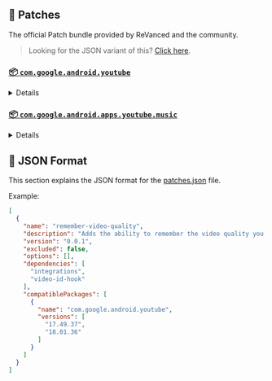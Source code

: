 ## 🧩 Patches

The official Patch bundle provided by ReVanced and the community.

> Looking for the JSON variant of this? [Click here](patches.json).

### [📦 `com.google.android.youtube`](https://play.google.com/store/apps/details?id=com.google.android.youtube)
<details>

| 💊 Patch | 📜 Description | 🏹 Target Version |
|:--------:|:--------------:|:-----------------:|
| `client-spoof` | Spoofs the YouTube client to prevent playback issues. | 18.01.36 |
| `custom-branding-icon-afn-blue` | Changes the YouTube launcher icon (Afn / Blue). | 18.01.36 |
| `custom-branding-icon-afn-red` | Changes the YouTube launcher icon (Afn / Red). | 18.01.36 |
| `custom-branding-icon-revancify` | Changes the YouTube launcher icon (Revancify). | 18.01.36 |
| `custom-branding-name` | Changes the YouTube launcher name to your choice (defaults to ReVanced Extended). | 18.01.36 |
| `custom-seekbar-color` | Change seekbar color in dark mode. | 18.01.36 |
| `custom-video-buffer` | Lets you change the buffers of videos. | 18.01.36 |
| `custom-video-speed` | Adds more video speed options. | 18.01.36 |
| `default-video-quality` | Adds ability to set default video quality settings. | 18.01.36 |
| `default-video-speed` | Adds ability to set default video speed settings. | 18.01.36 |
| `disable-haptic-feedback` | Disable haptic feedback when swiping. | 18.01.36 |
| `enable-external-browser` | Use an external browser to open the url. | 18.01.36 |
| `enable-minimized-playback` | Enables minimized and background playback. | 18.01.36 |
| `enable-old-layout` | Spoof the YouTube client version to use the old layout. | 18.01.36 |
| `enable-old-quality-layout` | Enables the original quality flyout menu. | 18.01.36 |
| `enable-open-links-directly` | Bypass URL redirects (youtube.com/redirect) when opening links in video descriptions. | 18.01.36 |
| `enable-seekbar-tapping` | Enables tap-to-seek on the seekbar of the video player. | 18.01.36 |
| `enable-tablet-miniplayer` | Enables the tablet mini player layout. | 18.01.36 |
| `enable-wide-searchbar` | Replaces the search icon with a wide search bar. This will hide the YouTube logo when active. | 18.01.36 |
| `force-premium-heading` | Forces premium heading on the home screen. | 18.01.36 |
| `header-switch` | Add switch to change header. | 18.01.36 |
| `hide-auto-captions` | Hide captions from being automatically enabled. | 18.01.36 |
| `hide-auto-player-popup-panels` | Hide automatic popup panels (playlist or live chat) on video player. | 18.01.36 |
| `hide-autoplay-button` | Hides the autoplay button in the video player. | 18.01.36 |
| `hide-button-container` | Adds options to hide action buttons under a video. | 18.01.36 |
| `hide-cast-button` | Hides the cast button in the video player. | 18.01.36 |
| `hide-channel-watermark` | Hides creator's watermarks on videos. | 18.01.36 |
| `hide-comment-component` | Adds options to hide comment component under a video. | 18.01.36 |
| `hide-create-button` | Hides the create button in the navigation bar. | 18.01.36 |
| `hide-crowdfunding-box` | Hides the crowdfunding box between the player and video description. | 18.01.36 |
| `hide-email-address` | Hides the email address in the account switcher. | 18.01.36 |
| `hide-endscreen-cards` | Hides the suggested video cards at the end of a video in fullscreen. | 18.01.36 |
| `hide-endscreen-overlay` | Hide endscreen overlay on swipe controls. | 18.01.36 |
| `hide-filmstrip-overlay` | Hide flimstrip overlay on swipe controls. | 18.01.36 |
| `hide-flyout-panel` | Adds options to hide player settings flyout panel. | 18.01.36 |
| `hide-fullscreen-buttoncontainer` | Hides the button containers in fullscreen. | 18.01.36 |
| `hide-general-ads` | Hooks the method which parses the bytes into a ComponentContext to filter components. | 18.01.36 |
| `hide-info-cards` | Hides info-cards in videos. | 18.01.36 |
| `hide-mix-playlists` | Removes mix playlists from home feed and video player. | 18.01.36 |
| `hide-pip-notification` | Disable pip notification when you first launch pip mode. | 18.01.36 |
| `hide-player-captions-button` | Hides the captions button in the video player. | 18.01.36 |
| `hide-player-overlay-filter` | Remove the dark filter layer from the player's background. | 18.01.36 |
| `hide-shorts-button` | Hides the shorts button in the navigation bar. | 18.01.36 |
| `hide-shorts-component` | Hides other Shorts components. | 18.01.36 |
| `hide-startup-shorts-player` | Disables playing YouTube Shorts when launching YouTube. | 18.01.36 |
| `hide-stories` | Hides YouTube Stories shelf on the feed. | 18.01.36 |
| `hide-suggested-actions` | Hide the suggested actions bar inside the player. | 18.01.36 |
| `hide-time-and-seekbar` | Hides progress bar and time counter on videos. | 18.01.36 |
| `hide-video-ads` | Removes ads in the video player. | 18.01.36 |
| `layout-switch` | Tricks the dpi to use some tablet/phone layouts. | 18.01.36 |
| `materialyou` | Enables MaterialYou theme for Android 12+ | 18.01.36 |
| `microg-support` | Allows YouTube ReVanced to run without root and under a different package name with Vanced MicroG. | 18.01.36 |
| `optimize-resource` | Removes duplicate resources and adds missing translation files from YouTube. | 18.01.36 |
| `overlay-buttons` | Add overlay buttons for ReVanced Extended. | 18.01.36 |
| `remove-player-button-background` | Removes the background from the video player buttons. | 18.01.36 |
| `return-youtube-dislike` | Shows the dislike count of videos using the Return YouTube Dislike API. | 18.01.36 |
| `settings` | Applies mandatory patches to implement ReVanced settings into the application. | 18.01.36 |
| `sponsorblock` | Integrate SponsorBlock. | 18.01.36 |
| `swipe-controls` | Adds volume and brightness swipe controls. | 18.01.36 |
| `theme` | Applies a custom theme (default: amoled). | 18.01.36 |
| `translations` | Add Crowdin Translations | 18.01.36 |
</details>

### [📦 `com.google.android.apps.youtube.music`](https://play.google.com/store/apps/details?id=com.google.android.apps.youtube.music)
<details>

| 💊 Patch | 📜 Description | 🏹 Target Version |
|:--------:|:--------------:|:-----------------:|
| `background-play` | Enables playing music in the background. | all |
| `client-spoof-music` | Spoofs the YouTube Music client. | all |
| `custom-branding-music-red` | Changes the YouTube Music launcher icon to your choice (defaults to ReVanced Red). | all |
| `custom-branding-music-revancify` | Changes the YouTube Music launcher icon to your choice (Revancify). | all |
| `enable-black-navbar` | Sets the navigation bar color to black. | all |
| `enable-color-match-player` | Matches the fullscreen player color with the minimized one. | all |
| `enable-force-minimized-player` | Permanently keep player minimized even if another track is played. | all |
| `enable-force-shuffle` | Enable force shuffle even if another track is played. | all |
| `enable-opus-codec` | Enable opus codec when playing audio. | all |
| `enable-tablet-mode` | Enable landscape mode on phone. | all |
| `enable-zen-mode` | Adds a grey tint to the video player to reduce eye strain. | all |
| `exclusive-audio-playback` | Enables the option to play music without video. | all |
| `hide-compact-header` | Hides the music category bar at the top of the homepage. | all |
| `hide-get-premium` | Removes all "Get Premium" evidences from the avatar menu. | all |
| `hide-music-ads` | Removes ads in the music player. | all |
| `hide-music-cast-button` | Hides the cast button in the video player and header | all |
| `hide-taste-builder` | Removes the "Tell us which artists you like" card from the home screen. | all |
| `hide-upgrade-button` | Removes the upgrade tab from the pivot bar. | all |
| `minimized-playback-music` | Enables minimized playback on Kids music. | all |
| `music-microg-support` | Allows YouTube Music ReVanced to run without root and under a different package name. | all |
| `music-settings` | Adds settings for ReVanced to YouTube Music. | all |
| `optimize-resource-music` | Remove unnecessary resources. | all |
| `translations-music` | Add Crowdin Translations for YouTube Music | all |
</details>



## 📝 JSON Format

This section explains the JSON format for the [patches.json](patches.json) file.

Example:

```json
[
  {
    "name": "remember-video-quality",
    "description": "Adds the ability to remember the video quality you chose in the video quality flyout.",
    "version": "0.0.1",
    "excluded": false,
    "options": [],
    "dependencies": [
      "integrations",
      "video-id-hook"
    ],
    "compatiblePackages": [
      {
        "name": "com.google.android.youtube",
        "versions": [
          "17.49.37",
          "18.01.36"
        ]
      }
    ]
  }
]
```
